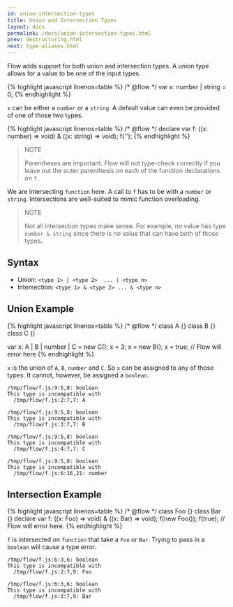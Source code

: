 ```yaml
---
id: union-intersection-types
title: Union and Intersection Types
layout: docs
permalink: /docs/union-intersection-types.html
prev: destructuring.html
next: type-aliases.html
---
```


Flow adds support for both union and intersection types. A union type allows 
for a value to be one of the input types.

{% highlight javascript linenos=table %}
/* @flow */
var x: number | string = 0;
{% endhighlight %}

`x` can be either a `number` or a `string`. A default value can even be 
provided of one of those two types.

{% highlight javascript linenos=table %}
/* @flow */
declare var f: ((x: number) => void) & ((x: string) => void);
f('');
{% endhighlight %}

> NOTE
> 
> Parentheses are important. Flow will not type-check correctly if you leave 
> out the outer parenthesis on each of the function declarations on `f`.


We are intersecting `function` here. A call to `f` has to be with a `number` 
or `string`. Intersections are well-suited to mimic function overloading.

> NOTE
> 
> Not all intersection types make sense. For example, no value has type 
`number & string` since there is no value that can have both of those types.


## Syntax

- Union: `<type 1> | <type 2>  ... | <type n>`
- Intersection: `<type 1> & <type 2> ... & <type n>`

## Union Example

{% highlight javascript linenos=table %}
/* @flow */
class A {}
class B {}
class C {}

var x: A | B | number | C = new C();
x = 3;
x = new B();
x = true; // Flow will error here
{% endhighlight %}

`x` is the union of `A`, `B`, `number` and `C`. So `x` can be assigned to any 
of those types. It cannot, however, be assigned a `boolean`.

```bbcode
/tmp/flow/f.js:9:5,8: boolean
This type is incompatible with
  /tmp/flow/f.js:2:7,7: A

/tmp/flow/f.js:9:5,8: boolean
This type is incompatible with
  /tmp/flow/f.js:3:7,7: B

/tmp/flow/f.js:9:5,8: boolean
This type is incompatible with
  /tmp/flow/f.js:4:7,7: C

/tmp/flow/f.js:9:5,8: boolean
This type is incompatible with
  /tmp/flow/f.js:6:16,21: number
```

## Intersection Example

{% highlight javascript linenos=table %}
/* @flow */
class Foo {}
class Bar {}
declare var f: ((x: Foo) => void) & ((x: Bar) => void);
f(new Foo());
f(true); // Flow will error here.
{% endhighlight %}

`f` is intersected on `function` that take a `Foo` or `Bar`. Trying to pass in 
a `boolean` will cause a type error.

```bbcode
/tmp/flow/f.js:6:3,6: boolean
This type is incompatible with
  /tmp/flow/f.js:2:7,9: Foo

/tmp/flow/f.js:6:3,6: boolean
This type is incompatible with
  /tmp/flow/f.js:3:7,9: Bar
```

